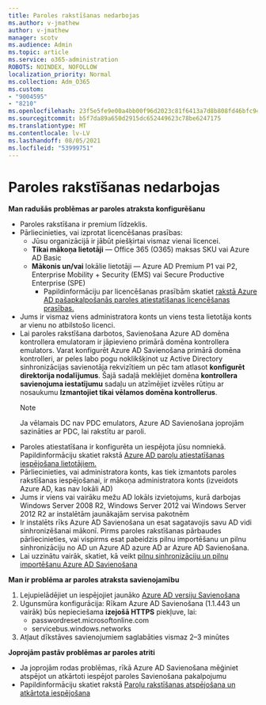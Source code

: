 ```yaml
---
title: Paroles rakstīšanas nedarbojas
ms.author: v-jmathew
author: v-jmathew
manager: scotv
ms.audience: Admin
ms.topic: article
ms.service: o365-administration
ROBOTS: NOINDEX, NOFOLLOW
localization_priority: Normal
ms.collection: Adm_O365
ms.custom:
- "9004595"
- "8210"
ms.openlocfilehash: 23f5e5fe9e00a4bb00f96d2023c81f6413a7d8b808fd46bfc94483944bb898dc
ms.sourcegitcommit: b5f7da89a650d2915dc652449623c78be6247175
ms.translationtype: MT
ms.contentlocale: lv-LV
ms.lasthandoff: 08/05/2021
ms.locfileid: "53999751"
---
```

# <a name="password-writeback-is-not-working"></a>Paroles rakstīšanas nedarbojas

**Man radušās problēmas ar paroles atraksta konfigurēšanu**

- Paroles rakstīšana ir premium līdzeklis.
- Pārliecinieties, vai izprotat licencēšanas prasības:
  - Jūsu organizācijā ir jābūt piešķirtai vismaz vienai licencei.
  - **Tikai mākoņa lietotāji** — Office 365 (O365) maksas SKU vai Azure AD Basic
  - **Mākonis un/vai** lokālie lietotāji — Azure AD Premium P1 vai P2, Enterprise Mobility + Security (EMS) vai Secure Productive Enterprise (SPE)
    - Papildinformāciju par licencēšanas prasībām skatiet [rakstā Azure AD pašapkalpošanās paroles atiestatīšanas licencēšanas prasības.](https://docs.microsoft.com/azure/active-directory/active-directory-passwords-licensing)
- Jums ir vismaz viens administratora konts un viens testa lietotāja konts ar vienu no atbilstošo licenci.
- Lai paroles rakstīšana darbotos, Savienošana Azure AD domēna kontrollera emulatoram ir jāpievieno primārā domēna kontrollera emulators. Varat konfigurēt Azure AD Savienošana primārā domēna kontrolleri, ar peles  labo pogu noklikšķinot uz Active Directory sinhronizācijas savienotāja rekvizītiem un pēc tam atlasot **konfigurēt direktorija nodalījumus**. Šajā sadaļā meklējiet domēna **kontrollera savienojuma iestatījumu** sadaļu un atzīmējiet izvēles rūtiņu ar nosaukumu **Izmantojiet tikai vēlamos domēna kontrollerus**.
  > [!NOTE]
  > Ja vēlamais DC nav PDC emulators, Azure AD Savienošana joprojām sazināties ar PDC, lai rakstītu ar paroli.
- Paroles atiestatīšana ir konfigurēta un iespējota jūsu nomniekā. Papildinformāciju skatiet rakstā [Azure AD paroļu atiestatīšanas iespējošana lietotājiem.](https://docs.microsoft.com/azure/active-directory/active-directory-passwords-getting-started)
- Pārliecinieties, vai administratora konts, kas tiek izmantots paroles rakstīšanas iespējošanai, ir mākoņa administratora konts (izveidots Azure AD, kas nav lokāli AD)
- Jums ir viens vai vairāku mežu AD lokāls izvietojums, kurā darbojas Windows Server 2008 R2, Windows Server 2012 vai Windows Server 2012 R2 ar instalētām jaunākajām servisa pakotnēm
- Ir instalēts rīks Azure AD Savienošana un esat sagatavojis savu AD vidi sinhronizēšanai mākonī. Pirms paroles rakstīšanas pārbaudes pārliecinieties, vai vispirms esat pabeidzis pilnu importēšanu un pilnu sinhronizāciju no AD un Azure AD azure AD ar Azure AD Savienošana.
- Lai uzzinātu vairāk, skatiet, kā veikt [pilnu sinhronizāciju un pilnu importēšanu Azure AD Savienošana](https://docs.microsoft.com/azure/active-directory/connect/active-directory-aadconnectsync-operations)

**Man ir problēma ar paroles atraksta savienojamību**

1. Lejupielādējiet un iespējojiet jaunāko [Azure AD versiju Savienošana](https://www.microsoft.com/download/details.aspx?id=47594)
2. Ugunsmūra konfigurācija: Rīkam Azure AD Savienošana (1.1.443 un vairāk) būs nepieciešama **izejošā HTTPS** piekļuve, lai:
    - passwordreset.microsoftonline.com
    - servicebus.windows.networks
3. Atļaut dīkstāves savienojumiem saglabāties vismaz 2–3 minūtes

**Joprojām pastāv problēmas ar paroles atriti**

- Ja joprojām rodas problēmas, rīkā Azure AD Savienošana mēģiniet atspējot un atkārtoti iespējot paroles Savienošana pakalpojumu
- Papildinformāciju skatiet rakstā [Paroļu rakstīšanas atspējošana un atkārtota iespējošana](https://docs.microsoft.com/azure/active-directory/active-directory-passwords-troubleshoot)
